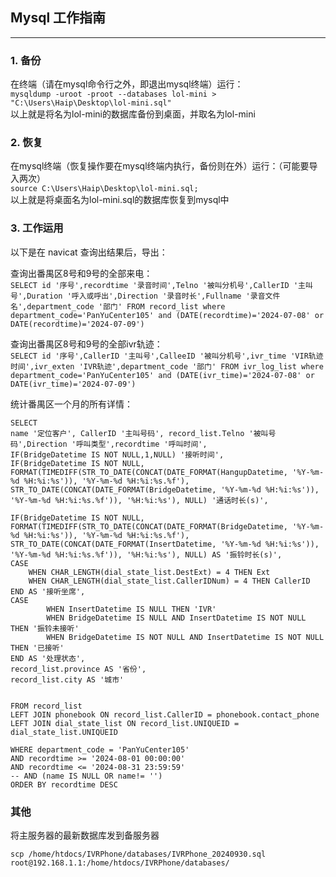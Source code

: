 ## Mysql 工作指南
---
### 1. 备份
在终端（请在mysql命令行之外，即退出mysql终端）运行：  
`mysqldump -uroot -proot --databases lol-mini > "C:\Users\Haip\Desktop\lol-mini.sql"`  
以上就是将名为lol-mini的数据库备份到桌面，并取名为lol-mini

### 2. 恢复
在mysql终端（恢复操作要在mysql终端内执行，备份则在外）运行：（可能要导入两次）  
`source C:\Users\Haip\Desktop\lol-mini.sql;`  
以上就是将桌面名为lol-mini.sql的数据库恢复到mysql中

### 3. 工作运用
以下是在 navicat 查询出结果后，导出：  

查询出番禺区8号和9号的全部来电：  
`SELECT id '序号',recordtime '录音时间',Telno '被叫分机号',CallerID '主叫号',Duration '呼入或呼出',Direction '录音时长',Fullname '录音文件名',department_code '部门' FROM record_list where department_code='PanYuCenter105' and (DATE(recordtime)='2024-07-08' or DATE(recordtime)='2024-07-09')`

查询出番禺区8号和9号的全部ivr轨迹：  
`SELECT id '序号',CallerID '主叫号',CalleeID '被叫分机号',ivr_time 'VIR轨迹时间',ivr_exten 'IVR轨迹',department_code '部门' FROM ivr_log_list where department_code='PanYuCenter105' and (DATE(ivr_time)='2024-07-08' or DATE(ivr_time)='2024-07-09')`

统计番禺区一个月的所有详情：
```
SELECT 
name '定位客户', CallerID '主叫号码', record_list.Telno '被叫号码',Direction '呼叫类型',recordtime '呼叫时间', 
IF(BridgeDatetime IS NOT NULL,1,NULL) '接听时间',
IF(BridgeDatetime IS NOT NULL, FORMAT(TIMEDIFF(STR_TO_DATE(CONCAT(DATE_FORMAT(HangupDatetime, '%Y-%m-%d %H:%i:%s')), '%Y-%m-%d %H:%i:%s.%f'), STR_TO_DATE(CONCAT(DATE_FORMAT(BridgeDatetime, '%Y-%m-%d %H:%i:%s')), '%Y-%m-%d %H:%i:%s.%f')), '%H:%i:%s'), NULL) '通话时长(s)',

IF(BridgeDatetime IS NOT NULL, FORMAT(TIMEDIFF(STR_TO_DATE(CONCAT(DATE_FORMAT(BridgeDatetime, '%Y-%m-%d %H:%i:%s')), '%Y-%m-%d %H:%i:%s.%f'), STR_TO_DATE(CONCAT(DATE_FORMAT(InsertDatetime, '%Y-%m-%d %H:%i:%s')), '%Y-%m-%d %H:%i:%s.%f')), '%H:%i:%s'), NULL) AS '振铃时长(s)',
CASE 
    WHEN CHAR_LENGTH(dial_state_list.DestExt) = 4 THEN Ext
    WHEN CHAR_LENGTH(dial_state_list.CallerIDNum) = 4 THEN CallerID
END AS '接听坐席',
CASE
		WHEN InsertDatetime IS NULL THEN 'IVR'
		WHEN BridgeDatetime IS NULL AND InsertDatetime IS NOT NULL THEN '振铃未接听'
		WHEN BridgeDatetime IS NOT NULL AND InsertDatetime IS NOT NULL THEN '已接听'
END AS '处理状态',
record_list.province AS '省份',
record_list.city AS '城市'
		
		
FROM record_list 
LEFT JOIN phonebook ON record_list.CallerID = phonebook.contact_phone 
LEFT JOIN dial_state_list ON record_list.UNIQUEID = dial_state_list.UNIQUEID 

WHERE department_code = 'PanYuCenter105' 
AND recordtime >= '2024-08-01 00:00:00'
AND recordtime <= '2024-08-31 23:59:59'
-- AND (name IS NULL OR name!= '')
ORDER BY recordtime DESC
```

### 其他
将主服务器的最新数据库发到备服务器   
```
scp /home/htdocs/IVRPhone/databases/IVRPhone_20240930.sql root@192.168.1.1:/home/htdocs/IVRPhone/databases/
```
